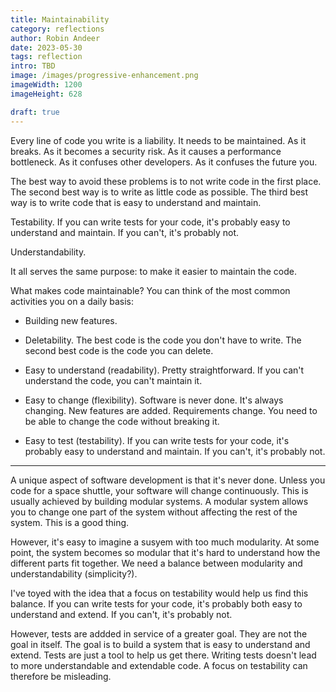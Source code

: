 ```yaml
---
title: Maintainability
category: reflections
author: Robin Andeer
date: 2023-05-30
tags: reflection
intro: TBD
image: /images/progressive-enhancement.png
imageWidth: 1200
imageHeight: 628

draft: true
---
```


Every line of code you write is a liability. It needs to be maintained. As it breaks. As it becomes a security risk. As it causes a performance bottleneck. As it confuses other developers. As it confuses the future you.

The best way to avoid these problems is to not write code in the first place. The second best way is to write as little code as possible. The third best way is to write code that is easy to understand and maintain.

Testability. If you can write tests for your code, it's probably easy to understand and maintain. If you can't, it's probably not.

Understandability.

It all serves the same purpose: to make it easier to maintain the code.

What makes code maintainable? You can think of the most common activities you on a daily basis:

- Building new features. 

- Deletability. The best code is the code you don't have to write. The second best code is the code you can delete.

- Easy to understand (readability). Pretty straightforward. If you can't understand the code, you can't maintain it.

- Easy to change (flexibility). Software is never done. It's always changing. New features are added. Requirements change. You need to be able to change the code without breaking it.

- Easy to test (testability). If you can write tests for your code, it's probably easy to understand and maintain. If you can't, it's probably not.

------------

A unique aspect of software development is that it's never done. Unless you code for a space shuttle, your software will change continuously. This is usually achieved by building modular systems. A modular system allows you to change one part of the system without affecting the rest of the system. This is a good thing.

However, it's easy to imagine a susyem with too much modularity. At some point, the system becomes so modular that it's hard to understand how the different parts fit together. We need a balance between modularity and understandability (simplicity?).

I've toyed with the idea that a focus on testability would help us find this balance. If you can write tests for your code, it's probably both easy to understand and extend. If you can't, it's probably not.

However, tests are addded in service of a greater goal. They are not the goal in itself. The goal is to build a system that is easy to understand and extend. Tests are just a tool to help us get there. Writing tests doesn't lead to more understandable and extendable code. A focus on testability can therefore be misleading.



